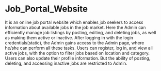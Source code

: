 # Job_Portal_Website

It is an online job portal website which enables job seekers to access information about available jobs in the job market.
Here the Admin can efficiently manage job listings by posting, editing, and deleting jobs, as well as making them active or inactive. After logging in with the login credentials(static), the Admin gains access to the Admin page, where he/she can perform all these tasks.
Users can register, log in, and view all active jobs, with the option to filter jobs based on location and category. Users can also update their profile information.
But the ability of posting, deleting, and accessing inactive jobs are restricted to Admin.
